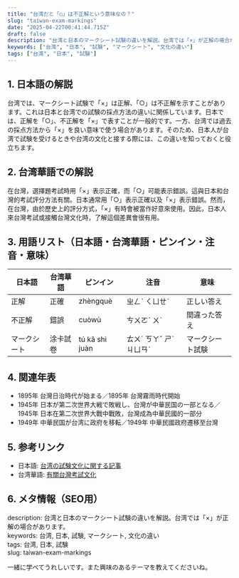```yaml
---
title: "台湾だと「○」は不正解という意味なの？"
slug: "taiwan-exam-markings"
date: "2025-04-22T00:41:44.715Z"
draft: false
description: "台湾と日本のマークシート試験の違いを解説。台湾では「×」が正解の場合があります。"
keywords: ["台湾", "日本", "試験", "マークシート", "文化の違い"]
tags: ["台湾", "日本", "試験"]
---
```


## 1. 日本語の解説  
台湾では、マークシート試験で「×」は正解、「○」は不正解を示すことがあります。これは日本と台湾での試験の採点方法の違いに関係しています。日本では、正解を「○」、不正解を「×」で表すことが一般的です。一方、台湾では過去の採点方法から「×」を良い意味で使う場合があります。そのため、日本人が台湾で試験を受けるときや台湾の文化と接する際には、この違いを知っておくと役立ちます。

## 2. 台湾華語での解説  
在台灣，選擇題考試時用「×」表示正確，而「○」可能表示錯誤。這與日本和台灣的考試評分方法有關。日本通常用「○」表示正確以及「×」表示錯誤。然而，在台灣，由於歷史上的評分方式，「×」有時會被當作好意來使用。因此，日本人來台灣考試或接觸台灣文化時，了解這個差異會很有用。

## 3. 用語リスト（日本語・台湾華語・ピンイン・注音・意味）  

| 日本語 | 台湾華語 | ピンイン | 注音 | 意味 |
| --- | --- | --- | --- | --- |
| 正解 | 正確 | zhèngquè | ㄓㄥˋ ㄑㄩㄝˋ | 正しい答え |
| 不正解 | 錯誤 | cuòwù | ㄘㄨㄛˋ ㄨˋ | 間違った答え |
| マークシート | 涂卡試卷 | tú kǎ shì juàn | ㄊㄨˊ ㄎㄚˇ ㄕˋ ㄐㄩㄢˋ | マークシート試験 |

## 4. 関連年表  

- 1895年 台灣日治時代が始まる／1895年 台灣霧雨時代開始  
- 1945年 日本が第二次世界大戦で敗戦し、台灣が中華民国の一部となる／1945年 日本在第二次世界大戰中戰敗，台灣成為中華民國的一部分  
- 1949年 中華民国が台湾に政府を移転／1949年 中華民國政府遷移至台灣  

## 5. 参考リンク  

- 日本語: [台湾の試験文化に関する記事](https://www.excite.co.jp/news/article/TaiwanExaminationCulture/)
- 台湾華語: [有關台灣考試文化](https://www.taiwaneseexamblog.com)

## 6. メタ情報（SEO用）  
description: 台湾と日本のマークシート試験の違いを解説。台湾では「×」が正解の場合があります。  
keywords: 台湾, 日本, 試験, マークシート, 文化の違い  
tags: 台湾, 日本, 試験  
slug: taiwan-exam-markings

一緒に学べてうれしいです。また興味のあるテーマを教えてくださいね。